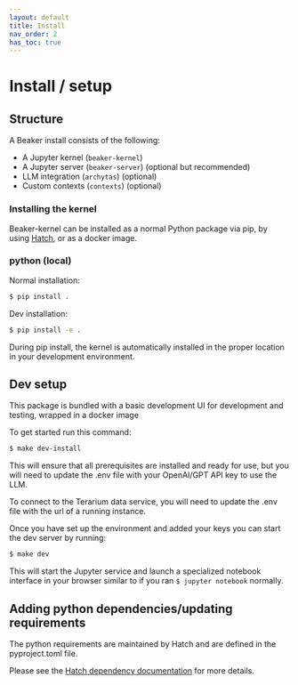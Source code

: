 ```yaml
---
layout: default
title: Install
nav_order: 2
has_toc: true
---
```


# Install / setup

## Structure

A Beaker install consists of the following:

* A Jupyter kernel (`beaker-kernel`)
* A Jupyter server (`beaker-server`) (optional but recommended)
* LLM integration (`archytas`) (optional)
* Custom contexts (`contexts`) (optional)


### Installing the kernel

Beaker-kernel can be installed as a normal Python package via pip, by using [Hatch](https://hatch.pypa.io/latest/), or as a docker image.


### python (local)

Normal installation:
```bash
$ pip install .
```

Dev installation:
```bash
$ pip install -e .
```

During pip install, the kernel is automatically installed in the proper location in your development environment.


## Dev setup

This package is bundled with a basic development UI for development and testing, wrapped in a docker image

To get started run this command:

```bash
$ make dev-install
```

This will ensure that all prerequisites are installed and ready for use, but you will need to update the .env file with your OpenAI/GPT API key to use the LLM.

To connect to the Terarium data service, you will need to update the .env file with the url of a running instance.

Once you have set up the environment and added your keys you can start the dev server by running:

```bash
$ make dev
```

This will start the Jupyter service and launch a specialized notebook interface in your browser similar to if you ran `$ jupyter notebook` normally.


## Adding python dependencies/updating requirements

The python requirements are maintained by Hatch and are defined in the pyproject.toml file.

Please see the [Hatch dependency documentation](https://hatch.pypa.io/latest/config/dependency/) for more details.

